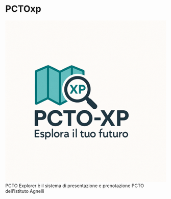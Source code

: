 # PCTOxp
![Logo PCTOxp](https://github.com/ittagnelli/PCTOxp/blob/main/assets/logo/logo_PCTOxp.png)<br>
PCTO Explorer è il sistema di presentazione e prenotazione PCTO dell'Istituto Agnelli
